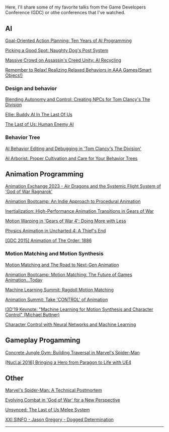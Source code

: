 
# 

Here, I'll share some of my favorite talks from the Game Developers Conference (GDC) or othe conferences that I've watched.

## AI

[Goal-Oriented Action Planning: Ten Years of AI Programming](https://youtu.be/gm7K68663rA)

[Picking a Good Spot: Naughty Dog's Post System](https://www.gdcvault.com/play/1029277/Picking-a-Good-Spot-Naughty)

[Massive Crowd on Assassin's Creed Unity: AI Recycling](https://youtu.be/Rz2cNWVLncI)

[Remember to Relax! Realizing Relaxed Behaviors in AAA Games(Smart Objecs!)](https://www.gdcvault.com/play/1022230/Remember-to-Relax-Realizing-Relaxed)


### Design and behavior

[Blending Autonomy and Control: Creating NPCs for Tom Clancy's The Division](https://youtu.be/Vre9qqoEBpEhttps://)

[Ellie: Buddy AI In The Last Of Us](https://youtu.be/dnGzEn6swqo)

[The Last of Us: Human Enemy AI](https://www.gdcvault.com/play/1020338/The-Last-of-Us-Human)


### Behavior Tree

[AI Behavior Editing and Debugging in 'Tom Clancy's The Division'](https://www.gdcvault.com/play/1023382/AI-Behavior-Editing-and-Debugging)

[AI Arborist: Proper Cultivation and Care for Your Behavior Trees](https://youtu.be/Qq_xX1JCreI)


## Animation Programming

[Animation Exchange 2023 - Air Dragons and the Systemic Flight System of 'God of War Ragnarok'](https://youtu.be/okxFF8oaMv8)

[Animation Bootcamp: An Indie Approach to Procedural Animation](https://youtu.be/LNidsMesxSE)

[Inertialization: High-Performance Animation Transitions in Gears of War](https://youtu.be/BYyv4KTegJI)

[Motion Warping in 'Gears of War 4': Doing More with Less](https://www.gdcvault.com/play/1024219/Motion-Warping-in-Gears-of)

[Physics Animation in Uncharted 4: A Thief's End](https://youtu.be/7S-_vuoKgR4)

[[GDC 2015] Animation of The Order: 1886](https://youtu.be/t6q80hYy7sk)



### Motion Matching and Motion Synthesis

[Motion Matching and The Road to Next-Gen Animation](https://www.gdcvault.com/play/1023280/Motion-Matching-and-The-Road)

[Animation Bootcamp: Motion Matching: The Future of Games Animation...Today](https://www.gdcvault.com/play/1023478/Animation-Bootcamp-Motion-Matching-The)

[Machine Learning Summit: Ragdoll Motion Matching](https://youtu.be/JZKaqQKcAnw)

[Animation Summit: Take 'CONTROL' of Animation](https://youtu.be/JH69g7yA7QM)


[I3D'19 Keynote: "Machine Learning for Motion Synthesis and Character Control" (Michael Buttner)](https://youtu.be/zuvmQxcCOM4)

[Character Control with Neural Networks and Machine Learning](https://www.gdcvault.com/play/1025080/Character-Control-with-Neural-Networks)


## Gameplay Progamming


[Concrete Jungle Gym: Building Traversal in Marvel's Spider-Man](https://youtu.be/OEaGEaCUq3g)

[[Nucl.ai 2016] Bringing a Hero from Paragon to Life with UE4](https://youtu.be/YlKA22Hzerk)


## Other

[Marvel's Spider-Man: A Technical Postmortem](https://youtu.be/KDhKyIZd3O8)

[Evolving Combat in 'God of War' for a New Perspective](https://youtu.be/hE5tWF-Ou2k)

[Unsynced: The Last of Us Melee System](https://youtu.be/Ox2H3kUQByo)

[XXI SINFO - Jason Gregory - Dogged Determination](https://youtu.be/f8XdvIO8JxE)


---
